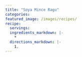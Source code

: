 ```yaml
---
title: "Soya Mince Ragu"
categories:
featured_image: /images/recipes/
recipe:
  servings: 
  ingredients_markdown: |-
    *
  directions_markdown: |-
    1.
---
```


